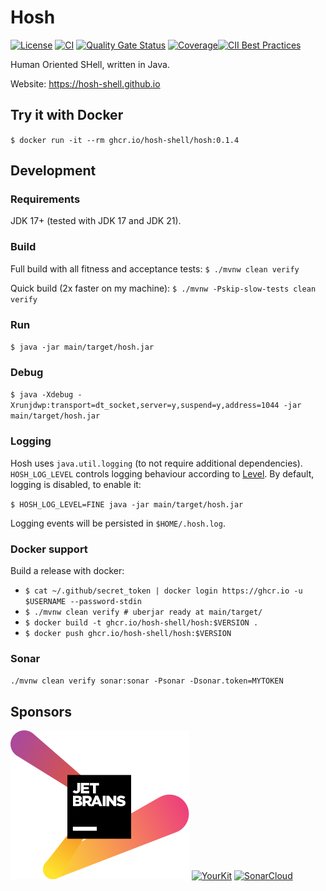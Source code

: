 # Hosh

[![License](https://img.shields.io/badge/License-MIT-blue.svg)](https://opensource.org/licenses/MIT) [![CI](https://github.com/hosh-shell/hosh/workflows/CI/badge.svg?branch:master)](https://github.com/hosh-shell/hosh/actions?query=branch:master) [![Quality Gate Status](https://sonarcloud.io/api/project_badges/measure?project=hosh%3Ahosh-parent&metric=alert_status)](https://sonarcloud.io/dashboard?id=hosh%3Ahosh-parent)
 [![`Coverage`](https://sonarcloud.io/api/project_badges/measure?project=hosh%3Ahosh-parent&metric=coverage)](https://sonarcloud.io/dashboard?id=hosh%3Ahosh-parent)[![CII Best Practices](https://bestpractices.coreinfrastructure.org/projects/4646/badge)](https://bestpractices.coreinfrastructure.org/projects/4646)

Human Oriented SHell, written in Java.

Website: https://hosh-shell.github.io

## Try it with Docker

`$ docker run -it --rm ghcr.io/hosh-shell/hosh:0.1.4`

## Development

### Requirements

JDK 17+ (tested with JDK 17 and JDK 21).

### Build

Full build with all fitness and acceptance tests:
`$ ./mvnw clean verify`

Quick build (2x faster on my machine):
`$ ./mvnw -Pskip-slow-tests clean verify`

### Run

`$ java -jar main/target/hosh.jar`

### Debug

`$ java -Xdebug -Xrunjdwp:transport=dt_socket,server=y,suspend=y,address=1044 -jar main/target/hosh.jar`

### Logging

Hosh uses `java.util.logging` (to not require additional dependencies). `HOSH_LOG_LEVEL` controls
logging behaviour according to [Level](https://docs.oracle.com/en/java/javase/11/docs/api/java.logging/java/util/logging/Level.html). By default, logging is disabled, to enable it:

`$ HOSH_LOG_LEVEL=FINE java -jar main/target/hosh.jar`

Logging events will be persisted in `$HOME/.hosh.log`.

### Docker support

Build a release with docker:

- `$ cat ~/.github/secret_token | docker login https://ghcr.io -u $USERNAME --password-stdin`
- `$ ./mvnw clean verify # uberjar ready at main/target/`
- `$ docker build -t ghcr.io/hosh-shell/hosh:$VERSION .`
- `$ docker push ghcr.io/hosh-shell/hosh:$VERSION`

### Sonar

`./mvnw clean verify sonar:sonar -Psonar -Dsonar.token=MYTOKEN`

## Sponsors

[![JetBrains](https://raw.githubusercontent.com/JetBrains/logos/master/web/jetbrains/jetbrains-variant-2.svg)](https://www.jetbrains.com/?from=hosh)
[![YourKit](https://www.yourkit.com/images/yklogo.png)](https://www.yourkit.com/java/profiler?from=hosh)
[![SonarCloud](https://sonarcloud.io/images/project_badges/sonarcloud-white.svg)](https://sonarcloud.io/summary/new_code?id=hosh%3Ahosh-parent)
